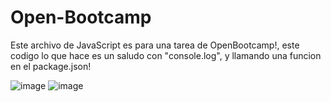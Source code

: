 # Open-Bootcamp
Este archivo de JavaScript es para una tarea de OpenBootcamp!, este codigo lo que hace es un saludo con "console.log", y llamando una funcion en el package.json!

![image](https://user-images.githubusercontent.com/113269686/189507622-615792ee-912a-46b8-97ac-7476f7d2ed6d.png)
![image](https://user-images.githubusercontent.com/113269686/189507608-622b4a8f-a4db-47fa-b688-58acd13ad476.png)
